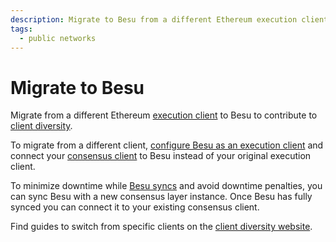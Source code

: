 ```yaml
---
description: Migrate to Besu from a different Ethereum execution client.
tags:
  - public networks
---
```


# Migrate to Besu

Migrate from a different Ethereum [execution client](../concepts/p2p-clients.md#execution-clients) to Besu to contribute to [client diversity](https://clientdiversity.org/).

To migrate from a different client, [configure Besu as an execution client](connect/mainnet.md#2-start-besu) and connect your [consensus client](../concepts/p2p-clients.md#consensus-clients) to Besu instead of your original execution client.

To minimize downtime while [Besu syncs](connect/sync-node.md) and avoid downtime penalties, you can sync Besu with a new consensus layer instance. Once Besu has fully synced you can connect it to your existing consensus client.

Find guides to switch from specific clients on the [client diversity website](https://clientdiversity.org/#switch).
